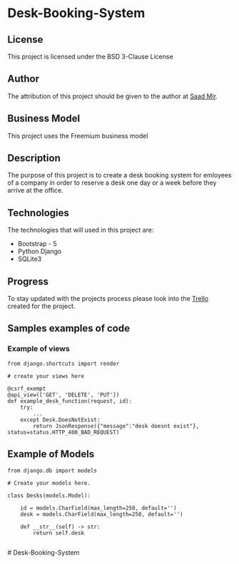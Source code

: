 # Desk-Booking-System


## License

This project is licensed under the BSD 3-Clause License 

## Author

The attribution of this  project should be given to the author at [Saad Mir](https://github.com/Desk-Booking-System/Desk-Booking-System).  

## Business Model

This project uses the Freemium business model

## Description

The purpose of this project is to create a desk booking system for emloyees of a company in order to reserve a desk one day or a week before they arrive at the office.

## Technologies

The technologies that will used in this project are:

- Bootstrap - 5
- Python Django
- SQLite3

## Progress

To stay updated with the projects process please look into the [Trello](https://trello.com/b/phcYRJtc/desk-booking-system) created for the project.

## Samples examples of code

### Example of views



``` 
from django.shortcuts import render

# create your views here

@csrf_exempt
@api_view(['GET', 'DELETE', 'PUT'])
def example_desk_function(request, id):
    try:
        ...
    except Desk.DoesNotExist:
        return JsonResponse({"message":"desk doesnt exist"}, status=status.HTTP_400_BAD_REQUEST)

```

## Example of Models

```
from django.db import models

# Create your models here.

class Desks(models.Model):

    id = models.CharField(max_length=250, default='')
    desk = models.CharField(max_length=250, default='')
    
    def __str__(self) -> str:
        return self.desk
        
```







#   D e s k - B o o k i n g - S y s t e m  
 